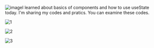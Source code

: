 ![image](https://github.com/HamzaDogann/React-Components-useState/assets/93007915/8c74facb-efcd-46f6-b16d-c2953602639d)I learned about basics of components and how to use useState today. I'm sharing my codes and pratics. You can examine these codes.

![1](https://github.com/HamzaDogann/React-Components-useState/assets/93007915/d60bcac9-eced-4ffe-b0e9-0b397f888126)

![2](https://github.com/HamzaDogann/React-Components-useState/assets/93007915/f02f8e88-eb36-4e8c-8631-fbafa42fa15f)

![3](https://github.com/HamzaDogann/React-Components-useState/assets/93007915/054336d2-d0c1-4b50-9daa-06b3e1609bb8)

